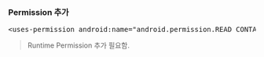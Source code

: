 ### Permission 추가
<pre>
&lt;uses-permission android:name="android.permission.READ_CONTACTS" /&gt;
</pre>
> Runtime Permission 추가 필요함.
